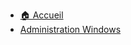 - [🏠 Accueil](README.md)
- [Administration Windows](090%20-%20Services%20réseau%20en%20environnement%20Microsoft/01%20-%20Administration%20Windows/Administration%20Windows.md)

